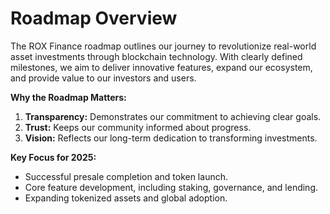 # Roadmap Overview

The ROX Finance roadmap outlines our journey to revolutionize real-world asset investments through blockchain technology. With clearly defined milestones, we aim to deliver innovative features, expand our ecosystem, and provide value to our investors and users.

**Why the Roadmap Matters:**

1. **Transparency:** Demonstrates our commitment to achieving clear goals.
2. **Trust:** Keeps our community informed about progress.
3. **Vision:** Reflects our long-term dedication to transforming investments.

**Key Focus for 2025:**

* Successful presale completion and token launch.
* Core feature development, including staking, governance, and lending.
* Expanding tokenized assets and global adoption.
